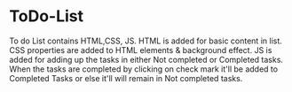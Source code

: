 # ToDo-List
To do List contains HTML,CSS, JS.
HTML is added for basic content in list.
CSS properties are added to HTML elements & background effect.
JS is added for adding up the tasks in either Not completed or Completed tasks.
When the tasks are completed by clicking on check mark it'll be added to Completed Tasks or else it'll will remain in Not completed tasks.

